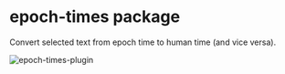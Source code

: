 # epoch-times package

Convert selected text from epoch time to human time (and vice versa).

![epoch-times-plugin](https://cdn.rawgit.com/joshrickard/epoch-times/master/epoch-times.gif)

